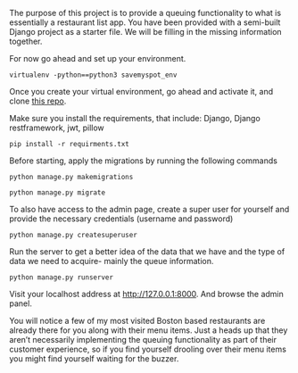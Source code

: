 The purpose of this project is to provide a queuing functionality to what is essentially a restaurant list app. You have been provided with a semi-built Django project as a starter file. We will be filling in the missing information together. 

For now go ahead and set up your environment.

```
virtualenv -python==python3 savemyspot_env
```

Once you create your virtual environment, go ahead and activate it, and clone [this repo](https://github.com/nalmutairi/savemyspot_django).

Make sure you install the requirements, that include: Django, Django restframework, jwt, pillow

```
pip install -r requirments.txt
```

Before starting, apply the migrations by running the following commands
```
python manage.py makemigrations

python manage.py migrate
```

To also have access to the admin page, create a super user for yourself and provide the necessary credentials (username and password)

```
python manage.py createsuperuser
```

Run the server to get a better idea of the data that we have and the type of data we need to acquire- mainly the queue information.

```
python manage.py runserver
```

Visit your localhost address at http://127.0.0.1:8000.
And browse the admin panel.

You will notice a few of my most visited Boston based restaurants are already there for you along with their menu items. Just a heads up that they aren’t necessarily implementing the queuing functionality as part of their customer experience, so if you find yourself drooling over their menu items you might find yourself waiting for the buzzer.


